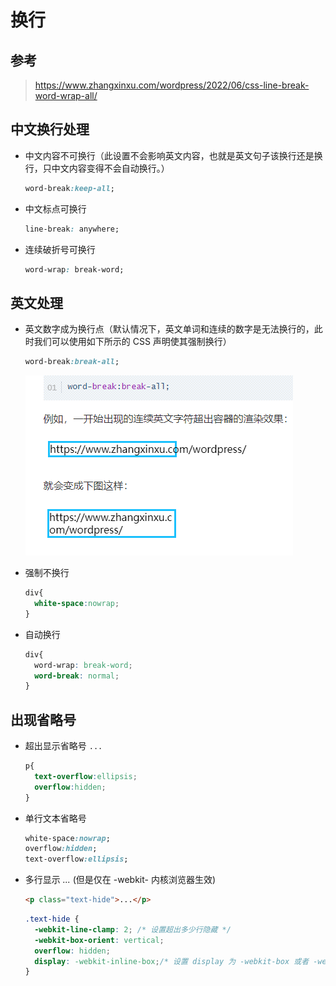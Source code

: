 # 换行

## 参考

  ><https://www.zhangxinxu.com/wordpress/2022/06/css-line-break-word-wrap-all/>

## 中文换行处理

- 中文内容不可换行（此设置不会影响英文内容，也就是英文句子该换行还是换行，只中文内容变得不会自动换行。）

    ```css
    word-break:keep-all;
    ```

- 中文标点可换行

    ```css
    line-break: anywhere;
    ```

- 连续破折号可换行

    ```css
    word-wrap: break-word;
    ```

## 英文处理

- 英文数字成为换行点（默认情况下，英文单词和连续的数字是无法换行的，此时我们可以使用如下所示的 CSS 声明使其强制换行）

    ```css
    word-break:break-all;
    ```

    ![](./images/%E8%8B%B1%E6%96%87%E6%8D%A2%E8%A1%8C.jpg)

- 强制不换行

    ```css
    div{
      white-space:nowrap;
    }
    ```

- 自动换行

    ```css
    div{
      word-wrap: break-word;
      word-break: normal;
    }
    ```

## 出现省略号

- 超出显示省略号 `...`

    ```css
    p{
      text-overflow:ellipsis;
      overflow:hidden;
    }
    ```

- 单行文本省略号

    ```css
    white-space:nowrap;
    overflow:hidden;
    text-overflow:ellipsis;
    ```

- 多行显示 *...* (但是仅在 -webkit- 内核浏览器生效)

    ```html
    <p class="text-hide">...</p>
    ```

    ```css
    .text-hide {
      -webkit-line-clamp: 2; /* 设置超出多少行隐藏 */
      -webkit-box-orient: vertical;
      overflow: hidden;
      display: -webkit-inline-box;/* 设置 display 为 -webkit-box 或者 -webkit-inline-box 时为隐藏状态 */
    }
    ```
